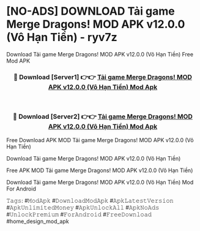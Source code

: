 # [NO-ADS] DOWNLOAD Tải game Merge Dragons! MOD APK v12.0.0 (Vô Hạn Tiền) - ryv7z
Download Tải game Merge Dragons! MOD APK v12.0.0 (Vô Hạn Tiền) Free Mod APK

<div align="center">
<h3>🔴 Download [Server1] 👉👉 <a href="https://apk-comot.site?title=Tải_game_Merge_Dragons!_MOD_APK_v12.0.0_(Vô_Hạn_Tiền)">Tải game Merge Dragons! MOD APK v12.0.0 (Vô Hạn Tiền) Mod Apk</a></h3><br>

<h3>🔴 Download [Server2] 👉👉 <a href="https://apk-comot.site?title=Tải_game_Merge_Dragons!_MOD_APK_v12.0.0_(Vô_Hạn_Tiền)">Tải game Merge Dragons! MOD APK v12.0.0 (Vô Hạn Tiền) Mod Apk</a></h3>
</div>


Free Download APK MOD Tải game Merge Dragons! MOD APK v12.0.0 (Vô Hạn Tiền)

Download Tải game Merge Dragons! MOD APK v12.0.0 (Vô Hạn Tiền) 

Free APK MOD Tải game Merge Dragons! MOD APK v12.0.0 (Vô Hạn Tiền) 

Download Tải game Merge Dragons! MOD APK v12.0.0 (Vô Hạn Tiền) Mod For Android

𝚃𝚊𝚐𝚜: #𝙼𝚘𝚍𝙰𝚙𝚔 #𝙳𝚘𝚠𝚗𝚕𝚘𝚊𝚍𝙼𝚘𝚍𝙰𝚙𝚔 #𝙰𝚙𝚔𝙻𝚊𝚝𝚎𝚜𝚝𝚅𝚎𝚛𝚜𝚒𝚘𝚗 #𝙰𝚙𝚔𝚄𝚗𝚕𝚒𝚖𝚒𝚝𝚎𝚍𝙼𝚘𝚗𝚎𝚢 #𝙰𝚙𝚔𝚄𝚗𝚕𝚘𝚌𝚔𝙰𝚕𝚕 #𝙰𝚙𝚔𝙽𝚘𝙰𝚍𝚜 #𝚄𝚗𝚕𝚘𝚌𝚔𝙿𝚛𝚎𝚖𝚒𝚞𝚖 #𝙵𝚘𝚛𝙰𝚗𝚍𝚛𝚘𝚒𝚍 #𝙵𝚛𝚎𝚎𝙳𝚘𝚠𝚗𝚕𝚘𝚊𝚍 #home_design_mod_apk